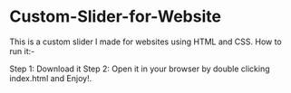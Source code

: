 # Custom-Slider-for-Website
This is a custom slider I made for websites using HTML and CSS.
How to run it:-

Step 1: Download it 
Step 2: Open it in your browser by double clicking index.html and Enjoy!.
